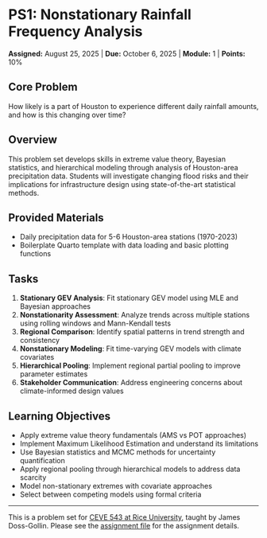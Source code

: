 # PS1: Nonstationary Rainfall Frequency Analysis

**Assigned:** August 25, 2025 | **Due:** October 6, 2025 | **Module:** 1 | **Points:** 10%

## Core Problem

How likely is a part of Houston to experience different daily rainfall amounts, and how is this changing over time?

## Overview

This problem set develops skills in extreme value theory, Bayesian statistics, and hierarchical modeling through analysis of Houston-area precipitation data. Students will investigate changing flood risks and their implications for infrastructure design using state-of-the-art statistical methods.

## Provided Materials

- Daily precipitation data for 5-6 Houston-area stations (1970-2023)
- Boilerplate Quarto template with data loading and basic plotting functions

## Tasks

1. **Stationary GEV Analysis**: Fit stationary GEV model using MLE and Bayesian approaches
2. **Nonstationarity Assessment**: Analyze trends across multiple stations using rolling windows and Mann-Kendall tests
3. **Regional Comparison**: Identify spatial patterns in trend strength and consistency
4. **Nonstationary Modeling**: Fit time-varying GEV models with climate covariates
5. **Hierarchical Pooling**: Implement regional partial pooling to improve parameter estimates
6. **Stakeholder Communication**: Address engineering concerns about climate-informed design values

## Learning Objectives

- Apply extreme value theory fundamentals (AMS vs POT approaches)
- Implement Maximum Likelihood Estimation and understand its limitations
- Use Bayesian statistics and MCMC methods for uncertainty quantification
- Apply regional pooling through hierarchical models to address data scarcity
- Model non-stationary extremes with covariate approaches
- Select between competing models using formal criteria

---

This is a problem set for [CEVE 543 at Rice University](https://ceve543.github.io/), taught by James Doss-Gollin.
Please see the [assignment file](./index.qmd) for the assignment details.
